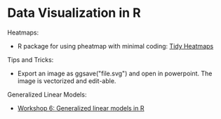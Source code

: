 # Data Visualization in R

Heatmaps:  
- R package for using pheatmap with minimal coding: [Tidy Heatmaps](https://jbengler.github.io/tidyheatmaps/) 


Tips and Tricks:  
- Export an image as ggsave("file.svg") and open in powerpoint. The image is vectorized and edit-able.  


Generalized Linear Models:   
- [Workshop 6: Generalized linear models in R](https://r.qcbs.ca/workshop06/book-en/index.html)